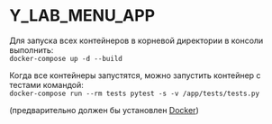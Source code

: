 # Y_LAB_MENU_APP
Для запуска всех контейнеров в корневой директории в консоли выполнить:<br>
`docker-compose up -d --build`<br>

Когда все контейнеры запустятся, можно запустить контейнер с тестами командой:<br>
`docker-compose run --rm tests pytest -s -v /app/tests/tests.py`<br>

(предварительно должен бы установлен <a href="https://www.docker.com/">Docker<a>)
